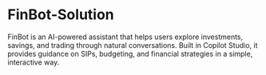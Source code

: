 # FinBot-Solution
FinBot is an AI-powered assistant that helps users explore investments, savings, and trading through natural conversations. Built in Copilot Studio, it provides guidance on SIPs, budgeting, and financial strategies in a simple, interactive way.
